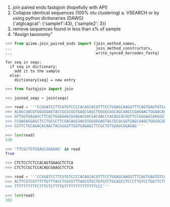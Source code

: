 1. join paired ends fastqjoin (hopefully with API)
2. Collapse identical sequences (100% otu clustering)
  a. VSEARCH or by using python dictionaries (DAWG)  
    {'atgtcagcat': {'sample1':43},
                   {'sample2': 3}}
3. remove sequences found in less than x% of sample
4. "Assign taxonomy"

```python
>>> from qiime.join_paired_ends import (join_method_names,
...                                     join_method_constructors,
...                                     write_synced_barcodes_fastq)
```

    for seq in seqs:
      if seq in dictionary:
        add it to the sample
      else:
        dictionary[seq] = new entry

```python
>>> from fastqjoin import join
```

```python
>>> joined_seqs = join(seqs)
```

```python
>>> read = '''CCGGATCCTTCGTGTCCCCACAGCACGTTTCCTGGAGCAAGGTTTCAGTGAGTGTCATTTCTCCAACGGGACGCAGCGGGTGCGGTTCCTGGACAGATACTTCTACAACCGAGAGGAGCTCCTGCGCTTCG
>>> ACAGCGACGTGGGGGAGTACCGCGCGGTGAGCGAGCTGGGGCGGCAGCAAGCCGAGAACTGGAACAGCCAGAAGGACCTCCTGGAGGATGAGCGGGCCGCGGTGGACACGTTCTGCAGACACAACTACGGG
>>> GTTGGTGAGAGCTTCGCTGGAGAGCGGAGACGACGACAACCCACAGCACGGTTCCGGGAGCAAGGGTGCAGTGAGGGTCATTTCTCCAACGGGACGCAGCGGGTGCGGTTCCTGGACAGATACTGCTACAA
>>> CCGAGAGGAGCTCCTGCGCTTCGACAGCGACGTGGGGGAGTACCGCGCGGTGAGCGAGCTGGGGCGGCAGCAAGCCGAGAACTGGAACAGCCAGAAAGACCTCCTGGAGGATGAGCGGGCCGCGGTGGACA
>>> CGTTCTGCAGACACAACTACGGGGTTGGTGAGAGCTTCGCTGTGGAGCGGAGAG'''
```

```python
>>> len(read)
539
```

```python
>>> 'TTCGCTGTGGAGCGGAGAG' in read
True
```

```python
>>> CTCTCCTCTCCACAGTGAAGCTCTCA
>>> CTCTCCGCTCCACAGCGAAGCTCTCA
```

```python
>>> read = '''CCGGATCCTTCGTGTCCCCACAGCACGTTTCCTGGAGCAAGGTTTCAGTGAGTGTCATTTCTCCAACGTTTCTCATCGGCTTCGTCTCCTGGTCATTTACTTCTACAACCTCGTGTCGCTCCTGCGCTTCT
>>> ACTTCGTCGTTTTTGTTTACCTCGCGTTTAGCGTGCTGTGTCTGCAGCCTCCCTTGTCCTGGTTCTGCCATTATTCCCTCCTGTCGTTTCTTCTGTCCTCGTTTTTCTCGTTCTCCCGACTCTTCTTCCTT
>>> TTTTTTTTTTCTTTCTCTTTTGTTTTTTTTTTTTTTCCC'''
```

```python
>>> len(read)
303
```

```python

```
